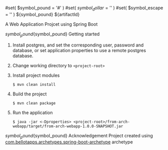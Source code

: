 #set( $symbol_pound = '#' )
#set( $symbol_dollar = '$' )
#set( $symbol_escape = '\' )
${symbol_pound} ${artifactId}

A Web Application Projcet using Spring Boot

${symbol_pound}${symbol_pound} Getting started

1. Install postgres, and set the corresponding user, password and database, or set application properties to use a remote postgres database.

2. Change working directory to ```<project-root>```

3. Install project modules

	``` 
	$ mvn clean install
	```

4. Build the project
	
	``` 
	$ mvn clean package
	```

5. Run the application
	
	``` 
	$ java -jar <-Dproperties> <project-root>/from-arch-webapp/target/from-arch-webapp-1.0.0-SNAPSHOT.jar
	```


${symbol_pound}${symbol_pound} Acknowledgement
Project created using 
[com.bellotapps.archetypes.spring-boot-archetype](https://github.com/juanmbellini/spring-boot-archetype) archetype
